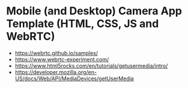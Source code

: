 # Mobile (and Desktop) Camera App Template (HTML, CSS, JS and WebRTC)

- https://webrtc.github.io/samples/
- https://www.webrtc-experiment.com/
- https://www.html5rocks.com/en/tutorials/getusermedia/intro/
- https://developer.mozilla.org/en-US/docs/Web/API/MediaDevices/getUserMedia
